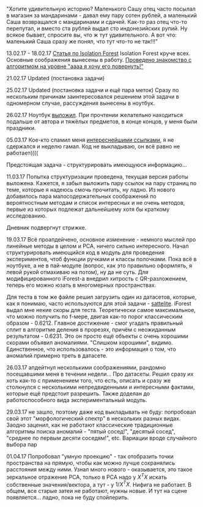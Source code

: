 "Хотите удивительную историю? Маленького Сашу отец часто посылал в магазин за мандаринами - давал ему пару сотен рублей, а маленький Саша возвращался с мандаринами и сдачей. Как-то раз отец что-то перепутал, и вместо ста рублей выдал сто индонезийских рупий. Ну всякое бывает, спросите вы, что ж тут удивительного. А вот что: маленький Саша сразу же понял, что тут что-то не так!!!"

13.02.17 - 18.02.17
[Статья по Isolation Forest](http://cs.nju.edu.cn/zhouzh/zhouzh.files/publication/icdm08b.pdf)
Isolation Forest круче всех. Основные соображения вынесены в работу. [Проведено знакомство с алгоритмом на уровне "аааа я хочу его повернуть!"](http://nbviewer.jupyter.org/github/FortsAndMills/ThinkAnomalouslyToFindAnomalies/blob/master/Isolation%20Forest%20First%20Look.ipynb)

21.02.17
Updated (постановка задачи)

25.02.17
Updated (постановка задачи и ещё пара меток)
Сразу по нескольким причинам заинтересовался решением этой задачи в одномерном случае, рассуждения вынесены в ноутбук.

26.02.17
Ноутбук [выложил](http://nbviewer.jupyter.org/github/FortsAndMills/ThinkAnomalouslyToFindAnomalies/blob/master/1D%20Anomaly%20Detection.ipynb). При прочтении желательно находиться подальше от автора и тяжёлых предметов, в конце концов, у меня были праздники.

05.03.17
Кое-кто спамил меня [интереснейшими ссылками](https://www.codingame.com/contests/ghost-in-the-cell), я не сдержался и неделю гамал.
Код не выкладываю, он всё равно не работает((((

Предстоящая задача - структурировать имеющуюся информацию...

11.03.17
Попытка структуризации проведена, текущая версия работы выложена. Кажется, я забыл выложить пару ссылок на пару страниц по теме, которые я надеюсь смочь прочитать, ну ладно. Из нового добавилось пара малосодержательных соображений по вероятностным методам и список интересных и не очень методов, первые из которых подлежат дальнейшему хотя бы краткому исследованию.

Дневник подвергнут стрижке.

19.03.17
Всё проапдейчено, основное изменение - немного мыслей про линейные методы в целом и PCA, ничего сильно интересного.
Начал структурировать имеющийся код в модуль для проведения экспериментов, чтоб функции ручками и классы полочками. Пока всё в ноутбуке, а не в пай-модуле (вопрос, как это правильно оформлять, я левой рукой отмахиваю на потом), ну да не суть. Для модифицированного iForest-а внедрил хитрость с QR-разложением, теперь его можно юзать в многомерных пространствах.

Для теста в том же файле решил загрузить один из датасетов, которые, как я понимаю, часто используются для этой задачи - [sattelite](https://archive.ics.uci.edu/ml/datasets/Statlog+(Landsat+Satellite)). iForest выдал мне некие скоры для теста. Теоретически самое максимальное, что можно получить по f-мере, двигая как-то порог классическим образом - 0.6212. Главное достижение - смог угадать правильный сплит в алгоритме деления в прорезях, причём с неожиданным результатом - 0.6231. Это он просто ещё объекты с очень хорошими скорами объявил аномалиями. "Слишком хорошими", видимо. Единственное, что использовалось - это информация о том, что аномалий примерно треть в датасете.

26.03.17 апдейтнул несколькими соображениями, рандомно посещавшими меня в течении недели... Про датасеты. Решил сразу их хоть как-то с применением того, что есть, описать и сразу же столкнулся с несколькими непредвиденными и интересными фактами, которые ещё предстоит разрешить. Также доделан до работоспособного вида экспериментальный модуль.

29.03.17 не зашло, поэтому даже код выкладывать не буду: попробовал свой этот "морфологический спектр" в нескольких разных видах. Заодно заценил, как не работают классические традиционные алгоритмы поиска аномалий - "пятый сосед!", "десятый сосед", "среднее по первым десяти соседям!", etc. Вариации вроде случайного выбора пар

01.04.17 Попробовал "умную проекцию" - так отобразить точки пространства на прямую, чтобы как можно лучше сохранялись расстояния между ними. Узнал много нового - оказывается, это такое зеркальное отражение PCA, только в PCA надо у $X^{T}X$ искать собственные значения/вектора, а тут - у $1 / X^{T}X$. Нифига не работает. В общем, все старые затеи не работают, нужны новые. И тут на сцене появляется... ладно, пока не буду спойлерить.
